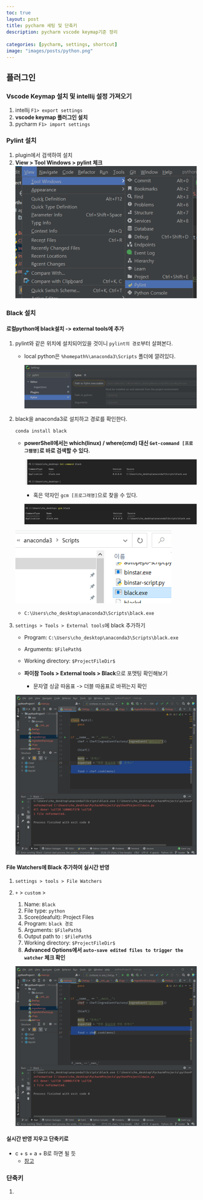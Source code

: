 ```yaml
---
toc: true
layout: post
title: pycharm 세팅 및 단축키
description: pycharm vscode keymap기준 정리

categories: [pycharm, settings, shortcut]
image: "images/posts/python.png"
---
```



## 플러그인


### Vscode Keymap 설치 및 intellij 설정 가져오기
1. intellij `F1> export settings`
2. **vscode keymap 플러그인 설치**
3. pycharm `F1> import settings`

### Pylint 설치
1. plugin에서 검색하여 설치
2. **View > Tool Windows > pylint 체크**
	![20220615182317](https://raw.githubusercontent.com/is2js/screenshots/main/20220615182317.png)

### Black 설치
#### 로컬python에 black설치 -> external tools에 추가

1. pylint와 같은 위치에 설치되어있을 것이니 `pylint의 경로`부터 살펴본다.

    - local python은 `%homepath%\anaconda3\Scripts` 폴더에 깔려있다.

        ![image-20220615174824551](https://raw.githubusercontent.com/is2js/screenshots/main/image-20220615174824551.png)

2. black을 anaconda3로 설치하고 경로를 확인한다.

    ```shell
    conda install black
    ```

    - **powerShell에서는 which(linux) / where(cmd) 대신 `Get-command [프로그램명]`로 바로 검색할 수 있다.**

        ![image-20220615175325599](https://raw.githubusercontent.com/is2js/screenshots/main/image-20220615175325599.png)

        - 혹은 약자인 `gcm [프로그래명]`으로 찾을 수 있다.

        ![image-20220615175516390](https://raw.githubusercontent.com/is2js/screenshots/main/image-20220615175516390.png)

    ![image-20220615174854635](https://raw.githubusercontent.com/is2js/screenshots/main/image-20220615174854635.png)

    - `C:\Users\cho_desktop\anaconda3\Scripts\black.exe`

3. `settings > Tools > External tools`에 black 추가하기

    - Program: `C:\Users\cho_desktop\anaconda3\Scripts\black.exe`

    - Arguments: `$FilePath$`
    - Working directory: `$ProjectFileDir$`
    - **파이참 Tools > External tools > Black**으로 포맷팅 확인해보기
        - 문자열 싱글 따옴표 -> 더블 따옴표로 바뀌는지 확인

    ![42d443a7-37e0-486a-b5bb-a5f1e03b1549](https://raw.githubusercontent.com/is2js/screenshots/main/42d443a7-37e0-486a-b5bb-a5f1e03b1549.gif)



#### File Watchers에 Black 추가하여 실시간 반영

1. `settings > tools > File Watchers`

2. `+` > `custom` > 

    1. Name: `Black`
    2. File type: `python`
    3. Score(deafult): Project Files
    4. Program: `black 경로`
    5. Arguments: `$FilePath$`
    6. Output path to : `$FilePath$`
    7. Working directory: `$ProjectFileDir$`
    8. **Advanced Options에서 `auto-save edited files to trigger the watcher` 체크 확인**

    ![9b2a113c-7453-4f5d-90c2-af6b406eda6a](https://raw.githubusercontent.com/is2js/screenshots/main/9b2a113c-7453-4f5d-90c2-af6b406eda6a.gif)


#### 실시간 반영 지우고 단축키로 
- c + s + a + B로 하면 될 듯
	- [참고](https://medium.com/daehyun-baek/python-%EC%BD%94%EB%93%9C-%EC%8A%A4%ED%83%80%EC%9D%BC-%ED%88%B4-pycharm-%ED%99%98%EA%B2%BD-flake8-black-4adba134696a)



### 단축키
1. 